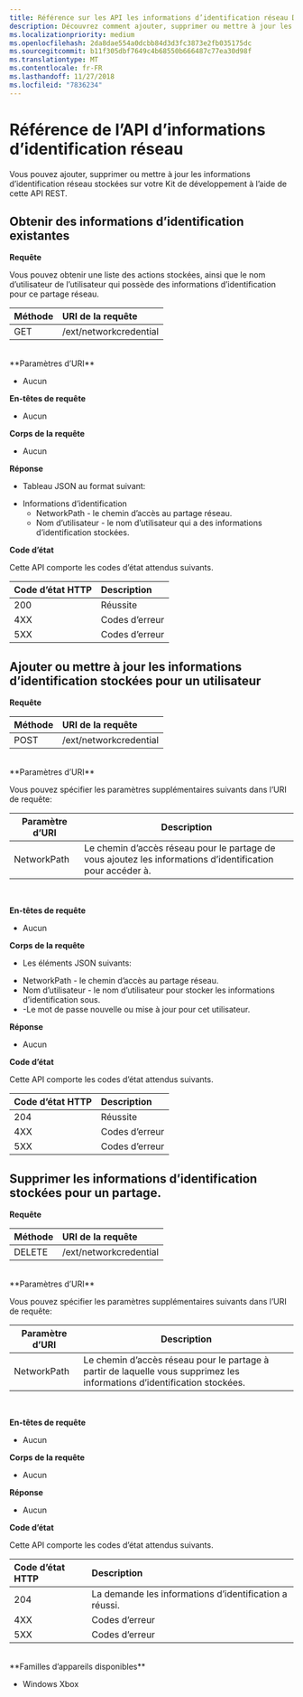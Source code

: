 ```yaml
---
title: Référence sur les API les informations d’identification réseau Device Portal
description: Découvrez comment ajouter, supprimer ou mettre à jour les informations d’identification réseau par programmation.
ms.localizationpriority: medium
ms.openlocfilehash: 2da8dae554a0dcbb84d3d3fc3873e2fb035175dc
ms.sourcegitcommit: b11f305dbf7649c4b68550b666487c77ea30d98f
ms.translationtype: MT
ms.contentlocale: fr-FR
ms.lasthandoff: 11/27/2018
ms.locfileid: "7836234"
---
```

# <a name="network-credentials-api-reference"></a>Référence de l’API d’informations d’identification réseau
Vous pouvez ajouter, supprimer ou mettre à jour les informations d’identification réseau stockées sur votre Kit de développement à l’aide de cette API REST.

## <a name="get-existing-credentials"></a>Obtenir des informations d’identification existantes

**Requête**

Vous pouvez obtenir une liste des actions stockées, ainsi que le nom d’utilisateur de l’utilisateur qui possède des informations d’identification pour ce partage réseau.

Méthode      | URI de la requête
:------     | :-----
GET | /ext/networkcredential
<br />
**Paramètres d’URI**

- Aucun

**En-têtes de requête**

- Aucun

**Corps de la requête**   

- Aucun

**Réponse**   

- Tableau JSON au format suivant:
* Informations d’identification
  * NetworkPath - le chemin d’accès au partage réseau.
  * Nom d’utilisateur - le nom d’utilisateur qui a des informations d’identification stockées.

**Code d’état**

Cette API comporte les codes d’état attendus suivants.

Code d’état HTTP      | Description
:------     | :-----
200 | Réussite
4XX | Codes d’erreur
5XX | Codes d’erreur

## <a name="add-or-update-stored-credentials-for-a-user"></a>Ajouter ou mettre à jour les informations d’identification stockées pour un utilisateur

**Requête**

Méthode      | URI de la requête
:------     | :-----
POST | /ext/networkcredential
<br />
**Paramètres d’URI**

Vous pouvez spécifier les paramètres supplémentaires suivants dans l’URI de requête:

| Paramètre d’URI      | Description     | 
| ------------------ |-----------------|
| NetworkPath        | Le chemin d’accès réseau pour le partage de vous ajoutez les informations d’identification pour accéder à. |
<br>

**En-têtes de requête**

- Aucun

**Corps de la requête**

- Les éléments JSON suivants:
* NetworkPath - le chemin d’accès au partage réseau.
* Nom d’utilisateur - le nom d’utilisateur pour stocker les informations d’identification sous.
* -Le mot de passe nouvelle ou mise à jour pour cet utilisateur.

**Réponse**   

- Aucun  

**Code d’état**

Cette API comporte les codes d’état attendus suivants.

Code d’état HTTP      | Description
:------     | :-----
204 | Réussite
4XX | Codes d’erreur
5XX | Codes d’erreur

## <a name="remove-stored-credentials-for-a-share"></a>Supprimer les informations d’identification stockées pour un partage.

**Requête**

Méthode      | URI de la requête
:------     | :-----
DELETE | /ext/networkcredential
<br />
**Paramètres d’URI**

Vous pouvez spécifier les paramètres supplémentaires suivants dans l’URI de requête:

| Paramètre d’URI      | Description     | 
| ------------------ |-----------------|
| NetworkPath        | Le chemin d’accès réseau pour le partage à partir de laquelle vous supprimez les informations d’identification stockées. |
<br>

**En-têtes de requête**

- Aucun

**Corps de la requête**   

- Aucun

**Réponse**   

- Aucun 

**Code d’état**

Cette API comporte les codes d’état attendus suivants.

Code d’état HTTP      | Description
:------     | :-----
204 | La demande les informations d’identification a réussi.
4XX | Codes d’erreur
5XX | Codes d’erreur

<br />
**Familles d’appareils disponibles**

* Windows Xbox


